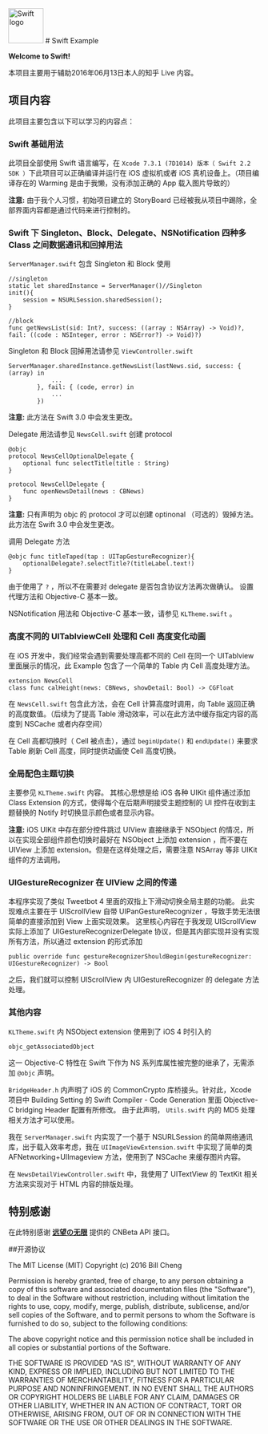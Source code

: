 <img src="https://swift.org/assets/images/swift.svg" alt="Swift logo" height="70" >
# Swift Example

**Welcome to Swift!**

本项目主要用于辅助2016年06月13日本人的知乎 Live 内容。


## 项目内容

此项目主要包含以下可以学习的内容点：

### Swift 基础用法
此项目全部使用 Swift 语言编写，在 `Xcode 7.3.1 (7D1014) 版本（ Swift 2.2 SDK ）`下此项目可以正确编译并运行在 iOS 虚拟机或者 iOS 真机设备上。（项目编译存在的 Warming 是由于我懒，没有添加正确的 App 载入图片导致的）

**注意:** 由于我个人习惯，初始项目建立的 StoryBoard 已经被我从项目中踢除，全部界面内容都是通过代码来进行控制的。

### Swift 下 Singleton、Block、Delegate、NSNotification 四种多 Class 之间数据通讯和回掉用法

`ServerManager.swift` 包含 Singleton 和 Block 使用

	//singleton
    static let sharedInstance = ServerManager()//Singleton
    init(){
        session = NSURLSession.sharedSession();
    }
    
	//block
	func getNewsList(sid: Int?, success: ((array : NSArray) -> Void)?, fail: ((code : NSInteger, error : NSError?) -> Void)?)

Singleton 和 Block 回掉用法请参见 `ViewController.swift`

	ServerManager.sharedInstance.getNewsList(lastNews.sid, success: { (array) in
				...
            }, fail: { (code, error) in
                ...
            })
**注意:** 此方法在 Swift 3.0 中会发生更改。

Delegate 用法请参见 `NewsCell.swift`
创建 protocol

	@objc
	protocol NewsCellOptionalDelegate {
	    optional func selectTitle(title : String)
	}
	
	protocol NewsCellDelegate {
	    func openNewsDetail(news : CBNews)
	}
**注意:** 只有声明为 objc 的 protocol 才可以创建 optinonal （可选的）毁掉方法。此方法在 Swift 3.0 中会发生更改。

调用 Delegate 方法

	@objc func titleTaped(tap : UITapGestureRecognizer){
        optionalDelegate?.selectTitle?(titleLabel.text!)
    }
由于使用了 `?` ，所以不在需要对 delegate 是否包含协议方法再次做确认。
设置代理方法和 Objective-C 基本一致。

NSNotification 用法和 Objective-C 基本一致，请参见 `KLTheme.swift` 。

### 高度不同的 UITablviewCell 处理和 Cell 高度变化动画

在 iOS 开发中，我们经常会遇到需要处理高都不同的 Cell 在同一个 UITablview 里面展示的情况，此 Example 包含了一个简单的 Table 内 Cell 高度处理方法。

    extension NewsCell
    class func calHeight(news: CBNews, showDetail: Bool) -> CGFloat
在 `NewsCell.swift` 包含此方法，会在 Cell 计算高度时调用，向 Table 返回正确的高度数值。（后续为了提高 Table 滑动效率，可以在此方法中缓存指定内容的高度到 NSCache 或者内存空间）

在 Cell 高都切换时（ Cell 被点击），通过 `beginUpdate()` 和 `endUpdate()` 来要求 Table 刷新 Cell 高度，同时提供动画使 Cell 高度切换。    

### 全局配色主题切换

主要参见 `KLTheme.swift` 内容。
其核心思想是给 iOS 各种 UIKit 组件通过添加 Class Extension 的方式，使得每个在后期声明接受主题控制的 UI 控件在收到主题替换的 Notify 时切换显示颜色或者显示内容。

**注意:** iOS UIKit 中存在部分控件跳过 UIView 直接继承于 NSObject 的情况，所以在实现全部组件颜色切换时最好在 NSObject 上添加 extension ，而不要在 UIView 上添加 extension。但是在这样处理之后，需要注意 NSArray 等非 UIKit 组件的方法调用。

### UIGestureRecognizer 在 UIView 之间的传递
本程序实现了类似 Tweetbot 4 里面的双指上下滑动切换全局主题的功能。
此实现难点主要在于 UIScrollView 自带 UIPanGestureRecognizer ，导致手势无法很简单的直接添加到 View 上面实现效果。
这里核心内容在于我发现 UIScrollView 实际上添加了 UIGestureRecognizerDelegate 协议，但是其内部实现并没有实现所有方法，所以通过 extension 的形式添加

	public override func gestureRecognizerShouldBegin(gestureRecognizer: UIGestureRecognizer) -> Bool
之后，我们就可以控制 UIScrollView 内 UIGestureRecognizer 的 delegate 方法处理。

### 其他内容

`KLTheme.swift` 内 NSObject extension 使用到了 iOS 4 时引入的 

	objc_getAssociatedObject
这一 Objective-C 特性在 Swift 下作为 NS 系列库属性被完整的继承了，无需添加 `@objc` 声明。

`BridgeHeader.h` 内声明了 iOS 的 CommonCrypto 库桥接头。针对此，Xcode 项目中 Building Setting 的 Swift Compiler - Code Generation 里面 Objective-C bridging Header 配置有所修改。
由于此声明， `Utils.swift` 内的 MD5 处理相关方法才可以使用。

我在 `ServerManager.swift` 内实现了一个基于 NSURLSession 的简单网络通讯库，出于载入效率考虑，我在 `UIImageViewExtension.swift` 中实现了简单的类 AFNetworking+UIImageview 方法，使用到了 NSCache 来缓存图片内容。

在 `NewsDetailViewController.swift` 中，我使用了 UITextView 的 TextKit 相关方法来实现对于 HTML 内容的排版处理。

## 特别感谢

在此特别感谢 [**远望の无限**](https://git.oschina.net/ywwxhz/cnBeta-reader) 提供的 CNBeta API 接口。 

##开源协议

The MIT License (MIT)
Copyright (c) 2016 Bill Cheng

Permission is hereby granted, free of charge, to any person obtaining a copy of this software and associated documentation files (the "Software"), to deal in the Software without restriction, including without limitation the rights to use, copy, modify, merge, publish, distribute, sublicense, and/or sell copies of the Software, and to permit persons to whom the Software is furnished to do so, subject to the following conditions:

The above copyright notice and this permission notice shall be included in all copies or substantial portions of the Software.

THE SOFTWARE IS PROVIDED "AS IS", WITHOUT WARRANTY OF ANY KIND, EXPRESS OR IMPLIED, INCLUDING BUT NOT LIMITED TO THE WARRANTIES OF MERCHANTABILITY, FITNESS FOR A PARTICULAR PURPOSE AND NONINFRINGEMENT. IN NO EVENT SHALL THE AUTHORS OR COPYRIGHT HOLDERS BE LIABLE FOR ANY CLAIM, DAMAGES OR OTHER LIABILITY, WHETHER IN AN ACTION OF CONTRACT, TORT OR OTHERWISE, ARISING FROM, OUT OF OR IN CONNECTION WITH THE SOFTWARE OR THE USE OR OTHER DEALINGS IN THE SOFTWARE.
